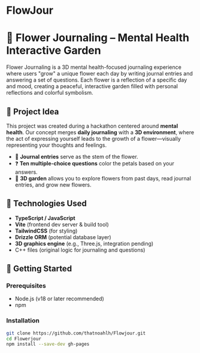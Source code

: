 # FlowJour

# 🌼 Flower Journaling – Mental Health Interactive Garden

Flower Journaling is a 3D mental health-focused journaling experience where users "grow" a unique flower each day by writing journal entries and answering a set of questions. Each flower is a reflection of a specific day and mood, creating a peaceful, interactive garden filled with personal reflections and colorful symbolism.

## 🧠 Project Idea

This project was created during a hackathon centered around **mental health**. Our concept merges **daily journaling** with a **3D environment**, where the act of expressing yourself leads to the growth of a flower—visually representing your thoughts and feelings.

- 📝 **Journal entries** serve as the stem of the flower.
- ❓ **Ten multiple-choice questions** color the petals based on your answers.
- 🌸 **3D garden** allows you to explore flowers from past days, read journal entries, and grow new flowers.

## 🔧 Technologies Used

- **TypeScript / JavaScript**
- **Vite** (frontend dev server & build tool)
- **TailwindCSS** (for styling)
- **Drizzle ORM** (potential database layer)
- **3D graphics engine** (e.g., Three.js, integration pending)
- C++ files (original logic for journaling and questions)

## 🚀 Getting Started

### Prerequisites

- Node.js (v18 or later recommended)
- npm

### Installation

```bash
git clone https://github.com/thatnoahlh/Flowjour.git
cd Flowerjour
npm install --save-dev gh-pages
